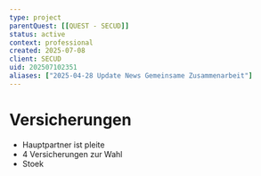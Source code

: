 ```yaml
---
type: project
parentQuest: [[QUEST - SECUD]]
status: active
context: professional
created: 2025-07-08
client: SECUD
uid: 202507102351
aliases: ["2025-04-28 Update News Gemeinsame Zusammenarbeit"]
---
```


# Versicherungen

- Hauptpartner ist pleite
- 4 Versicherungen zur Wahl
- Stoek
